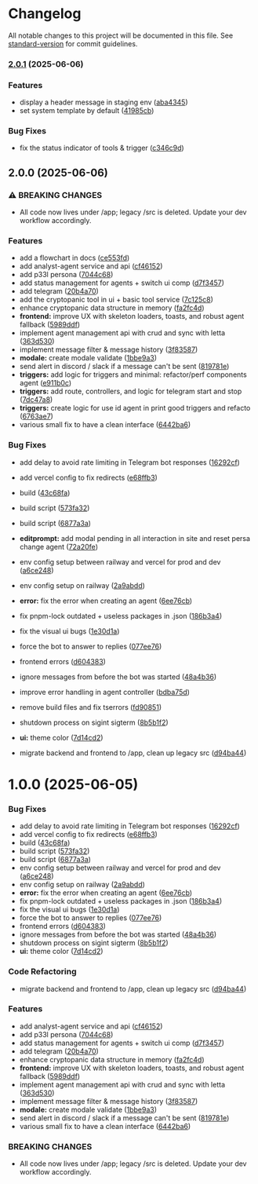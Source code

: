 # Changelog

All notable changes to this project will be documented in this file. See [standard-version](https://github.com/conventional-changelog/standard-version) for commit guidelines.

### [2.0.1](https://github.com/1xBuild/thep33l/compare/v2.0.0...v2.0.1) (2025-06-06)


### Features

* display a header message in staging env ([aba4345](https://github.com/1xBuild/thep33l/commit/aba4345483c4af6c902cb92c60422f3f1a9d2964))
* set system template by default ([41985cb](https://github.com/1xBuild/thep33l/commit/41985cbd57c420dfdad7f35d22dabf9502346b7f))


### Bug Fixes

* fix the status indicator of tools & trigger ([c346c9d](https://github.com/1xBuild/thep33l/commit/c346c9d01ee39ca30cb55a2ae28cb04bc632f5f0))

## 2.0.0 (2025-06-06)


### ⚠ BREAKING CHANGES

* All code now lives under /app; legacy /src is deleted. Update your dev workflow accordingly.

### Features

* add a flowchart in docs ([ce553fd](https://github.com/1xBuild/thep33l/commit/ce553fdf1fe6c1ee3f6847d9dbcdacb7746790a8))
* add analyst-agent service and api ([cf46152](https://github.com/1xBuild/thep33l/commit/cf4615249d1bc4c254a11d3a2d7a203b827f2b9c))
* add p33l persona ([7044c68](https://github.com/1xBuild/thep33l/commit/7044c68db2daf5a7f4eee3bfc753ac4c31951fd5))
* add status management for agents + switch ui comp ([d7f3457](https://github.com/1xBuild/thep33l/commit/d7f3457f0b560b1a2ce94161d9e712c4dbb18e1f))
* add telegram ([20b4a70](https://github.com/1xBuild/thep33l/commit/20b4a702742ed04bd679474bbd96914537c47024))
* add the cryptopanic tool in ui + basic tool service ([7c125c8](https://github.com/1xBuild/thep33l/commit/7c125c89e9c0713ed846a8393dee9f94379415a9))
* enhance cryptopanic data structure in memory ([fa2fc4d](https://github.com/1xBuild/thep33l/commit/fa2fc4d4daa14dee8ecbf55fdc00dac649e86f3b))
* **frontend:** improve UX with skeleton loaders, toasts, and robust agent fallback ([5989ddf](https://github.com/1xBuild/thep33l/commit/5989ddfd7bd99afd071343b35c87f236db10a062))
* implement agent management api with crud and sync with letta ([363d530](https://github.com/1xBuild/thep33l/commit/363d5304c60a31c4d1f076b8617eca79ac53bf70))
* implement message filter & message history ([3f83587](https://github.com/1xBuild/thep33l/commit/3f83587e6f0263527244d0fe865fa5915b8d930b))
* **modale:** create modale validate ([1bbe9a3](https://github.com/1xBuild/thep33l/commit/1bbe9a39130f904476d0c710103f01b69376c684))
* send alert in discord / slack if a message can't be sent ([819781e](https://github.com/1xBuild/thep33l/commit/819781e151b29d9901bd9ede62227fa34f578901))
* **triggers:** add logic for triggers and minimal: refactor/perf components agent ([e911b0c](https://github.com/1xBuild/thep33l/commit/e911b0caa6ddc419c9184c5853f80360e875c004))
* **triggers:** add route, controllers, and logic for telegram start and stop ([7dc47a8](https://github.com/1xBuild/thep33l/commit/7dc47a8685ded69547905e766d3e11aca94c7d79))
* **triggers:** create logic for use id agent in print good triggers and refacto ([6763ae7](https://github.com/1xBuild/thep33l/commit/6763ae7592a55b53dd4fde8be6d23e8b414ed6d2))
* various small fix to have a clean interface ([6442ba6](https://github.com/1xBuild/thep33l/commit/6442ba61b0dec9e2a622d5c4e4ed6df88311cd7d))


### Bug Fixes

* add delay to avoid rate limiting in Telegram bot responses ([16292cf](https://github.com/1xBuild/thep33l/commit/16292cf4b8bd273f69cbd95c258460f4733b746b))
* add vercel config to fix redirects ([e68ffb3](https://github.com/1xBuild/thep33l/commit/e68ffb3906f39ebb5b55d9d8dde103b8227c05f9))
* build ([43c68fa](https://github.com/1xBuild/thep33l/commit/43c68fab9a3f1d16ce94bcdfac4bb12941f81c9b))
* build script ([573fa32](https://github.com/1xBuild/thep33l/commit/573fa32e69234b1c09a015e7b4a708727ddfa409))
* build script ([6877a3a](https://github.com/1xBuild/thep33l/commit/6877a3aab86ac32617b426e973c3595f06e43d75))
* **editprompt:** add modal pending in all interaction in site and reset persa change agent ([72a20fe](https://github.com/1xBuild/thep33l/commit/72a20fe68d9ccfac213a7a511299a091490f3014))
* env config setup between railway and vercel for prod and dev ([a6ce248](https://github.com/1xBuild/thep33l/commit/a6ce24895ab0ba323470ba2ed74860547f088790))
* env config setup on railway ([2a9abdd](https://github.com/1xBuild/thep33l/commit/2a9abdd54b0d2ef7c262b1379d05370fb9bc8988))
* **error:** fix the error when creating an agent ([6ee76cb](https://github.com/1xBuild/thep33l/commit/6ee76cb28c0deaba7d53f49acfe50fd4c56c2bea))
* fix pnpm-lock outdated + useless packages in .json ([186b3a4](https://github.com/1xBuild/thep33l/commit/186b3a4231ecdc64f4e970ccbde55599417d7b83))
* fix the visual ui bugs ([1e30d1a](https://github.com/1xBuild/thep33l/commit/1e30d1a7b4d2fc40e8621fe416184797451e9908))
* force the bot to answer to replies ([077ee76](https://github.com/1xBuild/thep33l/commit/077ee76be29385400f78b842b225d5d2c7c9564a))
* frontend errors ([d604383](https://github.com/1xBuild/thep33l/commit/d60438368009234f6774bb15cbc50140640bc3c0))
* ignore messages from before the bot was started ([48a4b36](https://github.com/1xBuild/thep33l/commit/48a4b367113ca30f8b4c175b8353f4e02720e1a0))
* improve error handling in agent controller ([bdba75d](https://github.com/1xBuild/thep33l/commit/bdba75dd54cbf93930c964599dc0b9a2a2098b5c))
* remove build files and fix tserrors ([fd90851](https://github.com/1xBuild/thep33l/commit/fd908510a9c550a64b890ecd0d87d1988d947202))
* shutdown process on sigint sigterm ([8b5b1f2](https://github.com/1xBuild/thep33l/commit/8b5b1f27bad356861b1672d917cf0c849714d4e7))
* **ui:** theme color ([7d14cd2](https://github.com/1xBuild/thep33l/commit/7d14cd256b04c9e21771b325d20ce222bd537fdb))


* migrate backend and frontend to /app, clean up legacy src ([d94ba44](https://github.com/1xBuild/thep33l/commit/d94ba44a4d9d1f37754c744f414f6a4eb96f49e9))

# 1.0.0 (2025-06-05)

### Bug Fixes

- add delay to avoid rate limiting in Telegram bot responses ([16292cf](https://github.com/1xBuild/thep33l/commit/16292cf4b8bd273f69cbd95c258460f4733b746b))
- add vercel config to fix redirects ([e68ffb3](https://github.com/1xBuild/thep33l/commit/e68ffb3906f39ebb5b55d9d8dde103b8227c05f9))
- build ([43c68fa](https://github.com/1xBuild/thep33l/commit/43c68fab9a3f1d16ce94bcdfac4bb12941f81c9b))
- build script ([573fa32](https://github.com/1xBuild/thep33l/commit/573fa32e69234b1c09a015e7b4a708727ddfa409))
- build script ([6877a3a](https://github.com/1xBuild/thep33l/commit/6877a3aab86ac32617b426e973c3595f06e43d75))
- env config setup between railway and vercel for prod and dev ([a6ce248](https://github.com/1xBuild/thep33l/commit/a6ce24895ab0ba323470ba2ed74860547f088790))
- env config setup on railway ([2a9abdd](https://github.com/1xBuild/thep33l/commit/2a9abdd54b0d2ef7c262b1379d05370fb9bc8988))
- **error:** fix the error when creating an agent ([6ee76cb](https://github.com/1xBuild/thep33l/commit/6ee76cb28c0deaba7d53f49acfe50fd4c56c2bea))
- fix pnpm-lock outdated + useless packages in .json ([186b3a4](https://github.com/1xBuild/thep33l/commit/186b3a4231ecdc64f4e970ccbde55599417d7b83))
- fix the visual ui bugs ([1e30d1a](https://github.com/1xBuild/thep33l/commit/1e30d1a7b4d2fc40e8621fe416184797451e9908))
- force the bot to answer to replies ([077ee76](https://github.com/1xBuild/thep33l/commit/077ee76be29385400f78b842b225d5d2c7c9564a))
- frontend errors ([d604383](https://github.com/1xBuild/thep33l/commit/d60438368009234f6774bb15cbc50140640bc3c0))
- ignore messages from before the bot was started ([48a4b36](https://github.com/1xBuild/thep33l/commit/48a4b367113ca30f8b4c175b8353f4e02720e1a0))
- shutdown process on sigint sigterm ([8b5b1f2](https://github.com/1xBuild/thep33l/commit/8b5b1f27bad356861b1672d917cf0c849714d4e7))
- **ui:** theme color ([7d14cd2](https://github.com/1xBuild/thep33l/commit/7d14cd256b04c9e21771b325d20ce222bd537fdb))

### Code Refactoring

- migrate backend and frontend to /app, clean up legacy src ([d94ba44](https://github.com/1xBuild/thep33l/commit/d94ba44a4d9d1f37754c744f414f6a4eb96f49e9))

### Features

- add analyst-agent service and api ([cf46152](https://github.com/1xBuild/thep33l/commit/cf4615249d1bc4c254a11d3a2d7a203b827f2b9c))
- add p33l persona ([7044c68](https://github.com/1xBuild/thep33l/commit/7044c68db2daf5a7f4eee3bfc753ac4c31951fd5))
- add status management for agents + switch ui comp ([d7f3457](https://github.com/1xBuild/thep33l/commit/d7f3457f0b560b1a2ce94161d9e712c4dbb18e1f))
- add telegram ([20b4a70](https://github.com/1xBuild/thep33l/commit/20b4a702742ed04bd679474bbd96914537c47024))
- enhance cryptopanic data structure in memory ([fa2fc4d](https://github.com/1xBuild/thep33l/commit/fa2fc4d4daa14dee8ecbf55fdc00dac649e86f3b))
- **frontend:** improve UX with skeleton loaders, toasts, and robust agent fallback ([5989ddf](https://github.com/1xBuild/thep33l/commit/5989ddfd7bd99afd071343b35c87f236db10a062))
- implement agent management api with crud and sync with letta ([363d530](https://github.com/1xBuild/thep33l/commit/363d5304c60a31c4d1f076b8617eca79ac53bf70))
- implement message filter & message history ([3f83587](https://github.com/1xBuild/thep33l/commit/3f83587e6f0263527244d0fe865fa5915b8d930b))
- **modale:** create modale validate ([1bbe9a3](https://github.com/1xBuild/thep33l/commit/1bbe9a39130f904476d0c710103f01b69376c684))
- send alert in discord / slack if a message can't be sent ([819781e](https://github.com/1xBuild/thep33l/commit/819781e151b29d9901bd9ede62227fa34f578901))
- various small fix to have a clean interface ([6442ba6](https://github.com/1xBuild/thep33l/commit/6442ba61b0dec9e2a622d5c4e4ed6df88311cd7d))

### BREAKING CHANGES

- All code now lives under /app; legacy /src is deleted. Update your dev workflow accordingly.
